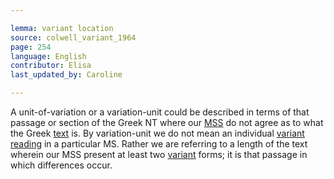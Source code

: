 ```yaml
---

lemma: variant location
source: colwell_variant_1964
page: 254
language: English
contributor: Elisa
last_updated_by: Caroline

---
```


A unit-of-variation or a variation-unit could be described in terms of that passage or section of the Greek NT where our [MSS](manuscript.html) do not agree as to what the Greek [text](text.html) is. By variation-unit we do not mean an individual [variant reading](readingVariant.html) in a particular MS. Rather we are referring to a length of the text wherein our MSS present at least two [variant](variant.html) forms; it is that passage in which differences occur.
